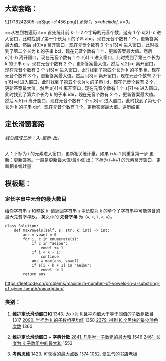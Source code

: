 ## 大致套路：

![[1718242805-sqSjqc-lc1456.png]]
*示例 1，s=abciiidef, k=3。*

==从左到右遍历 s==
首先统计前 k−1=2 个字母的元音个数，这有 1 个
s[2]=c 进入窗口，此时找到了第一个长为 k 的子串 abc，现在元音个数有 1 个，更新答案最大值。然后 s[0]=a 离开窗口，现在元音个数有 0 个
s[3]=i 进入窗口，此时找到了第二个长为 k 的子串 bci，现在元音个数有 1 个，更新答案最大值。然后 s[1]=b 离开窗口，现在元音个数有 1 个
s[4]=i 进入窗口，此时找到了第三个长为 k 的子串 cii，现在元音个数有 2 个，更新答案最大值。然后 s[2]=c 离开窗口，现在元音个数有 2 个
s[5]=i 进入窗口，此时找到了第四个长为 k 的子串 iii，现在元音个数有 3 个，更新答案最大值。然后 s[3]=i 离开窗口，现在元音个数有 2 个
s[6]=d 进入窗口，此时找到了第五个长为 k 的子串 iid，现在元音个数有 2 个，更新答案最大值。然后 s[4]=i 离开窗口，现在元音个数有 1 个
s[7]=e 进入窗口，此时找到了第六个长为 k 的子串 ide，现在元音个数有 2 个，更新答案最大值。然后 s[5]=i 离开窗口，现在元音个数有 1 个
s[8]=f 进入窗口，此时找到了第七个长为 k 的子串 def，现在元音个数有 1 个，更新答案最大值。遍历结束
## 定长滑窗套路
###### 我总结成三步：入-更新-出。

入：下标为 i 的元素进入窗口，更新相关统计量。如果 i<k−1 则重复第一步
更新：更新答案。一般是更新最大值/最小值
出：下标为 i−k+1 的元素离开窗口，更新相关统计量


## 模板题：
### 定长字串中元音的最大数目
给你字符串 `s` 和整数 `k` 
请返回字符串 `s` 中长度为 `k` 的单个子字符串中可能包含的最大元音字母数。
英文中的 **元音字母** 为（`a`, `e`, `i`, `o`, `u`）。
```
class Solution:
    def maxVowels(self, s: str, k: int) -> int:
        ans = vowel = 0
        for i, c in enumerate(s):
            if c in "aeiou":
                vowel += 1
            if i < k - 1:
                continue
            ans = max(ans, vowel)
            if s[i - k + 1] in "aeiou":
                vowel -= 1
        return ans
```

https://leetcode.cn/problems/maximum-number-of-vowels-in-a-substring-of-given-length/description/

### 类别：

1. **维护定长滑动窗口和**
[1343. 大小为 K 且平均值大于等于阈值的子数组数目](https://leetcode.cn/problems/number-of-sub-arrays-of-size-k-and-average-greater-than-or-equal-to-threshold/)1317
[2090. 半径为 k 的子数组平均值](https://leetcode.cn/problems/k-radius-subarray-averages/) 1358
[2379. 得到 K 个黑块的最少涂色次数](https://leetcode.cn/problems/minimum-recolors-to-get-k-consecutive-black-blocks/) 1360

2. **维护定长滑动窗口 + 字典计数**
[2841. 几乎唯一子数组的最大和](https://leetcode.cn/problems/maximum-sum-of-almost-unique-subarray/) 1546
[2461. 长度为 K 子数组中的最大和](https://leetcode.cn/problems/maximum-sum-of-distinct-subarrays-with-length-k/) 1553

3. **考察思维**
[1423. 可获得的最大点数](https://leetcode.cn/problems/maximum-points-you-can-obtain-from-cards/) 1574
[1052. 爱生气的书店老板](https://leetcode.cn/problems/grumpy-bookstore-owner/)